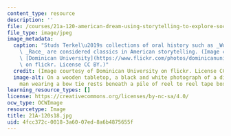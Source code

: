 ```yaml
---
content_type: resource
description: ''
file: /courses/21a-120-american-dream-using-storytelling-to-explore-social-class-in-the-united-states-spring-2018/4fcc372c00183a6007ed8a6b4875655f_21A-120s18.jpg
file_type: image/jpeg
image_metadata:
  caption: "Studs Terkel\u2019s collections of oral history such as _Working_ and\
    \ _Race_ are considered classics in American storytelling. (Image courtesy of\
    \ [Dominican University](https://www.flickr.com/photos/dominicanuniversity/16000124995/in/album-72157649720011855/)\
    \ on flickr. License CC BY.)"
  credit: (Image courtesy of Dominican University on flickr. License CC BY.)
  image-alt: On a wooden tabletop, a black and white photograph of a distinguished-looking
    man wearing a bow tie rests beneath a pile of reel to reel tape boxes.
learning_resource_types: []
license: https://creativecommons.org/licenses/by-nc-sa/4.0/
ocw_type: OCWImage
resourcetype: Image
title: 21A-120s18.jpg
uid: 4fcc372c-0018-3a60-07ed-8a6b4875655f
---
```

